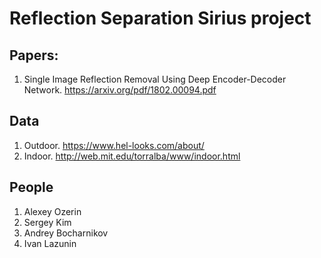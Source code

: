 # Reflection Separation Sirius project

## Papers:
1. Single Image Reflection Removal Using Deep Encoder-Decoder Network. https://arxiv.org/pdf/1802.00094.pdf

## Data
1. Outdoor. https://www.hel-looks.com/about/
2. Indoor. http://web.mit.edu/torralba/www/indoor.html

## People
1. Alexey Ozerin
2. Sergey Kim
3. Andrey Bocharnikov
4. Ivan Lazunin
